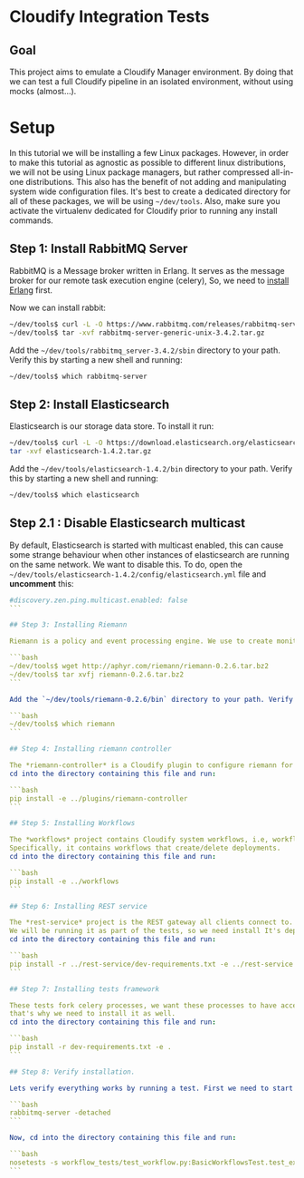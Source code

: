 Cloudify Integration Tests
==========================

## Goal

This project aims to emulate a Cloudify Manager environment.
By doing that we can test a full Cloudify pipeline in an isolated environment, without using mocks (almost...).

# Setup

In this tutorial we will be installing a few Linux packages.
However, in order to make this tutorial as agnostic as possible to different linux distributions,
we will not be using Linux package managers, but rather compressed all-in-one distributions.
This also has the benefit of not adding and manipulating system wide configuration files.
It's best to create a dedicated directory for all of these packages, we will be using `~/dev/tools`.
Also, make sure you activate the virtualenv dedicated for Cloudify prior to running any install commands.

## Step 1: Install RabbitMQ Server

RabbitMQ is a Message broker written in Erlang. It serves as the message broker for our remote task execution engine (celery),
So, we need to [install Erlang](https://www.erlang-solutions.com/downloads/download-erlang-otp) first.

Now we can install rabbit: <br>

```bash
~/dev/tools$ curl -L -O https://www.rabbitmq.com/releases/rabbitmq-server/v3.4.2/rabbitmq-server-generic-unix-3.4.2.tar.gz
~/dev/tools$ tar -xvf rabbitmq-server-generic-unix-3.4.2.tar.gz
```

Add the `~/dev/tools/rabbitmq_server-3.4.2/sbin` directory to your path. Verify this by starting a new shell and running: <br>

```bash
~/dev/tools$ which rabbitmq-server
```

## Step 2: Install Elasticsearch

Elasticsearch is our storage data store. To install it run:

```bash
~/dev/tools$ curl -L -O https://download.elasticsearch.org/elasticsearch/elasticsearch/elasticsearch-1.4.2.tar.gz
tar -xvf elasticsearch-1.4.2.tar.gz
```

Add the `~/dev/tools/elasticsearch-1.4.2/bin` directory to your path. Verify this by starting a new shell and running: <br>

```bash
~/dev/tools$ which elasticsearch
```

## Step 2.1 : Disable Elasticsearch multicast

By default, Elasticsearch is started with multicast enabled,
this can cause some strange behaviour when other instances of elasticsearch are running on the same network.
We want to disable this. To do, open the `~/dev/tools/elasticsearch-1.4.2/config/elasticsearch.yml` file and **uncomment** this:

````yaml
#discovery.zen.ping.multicast.enabled: false
```

## Step 3: Installing Riemann

Riemann is a policy and event processing engine. We use to create monitoring policies.

```bash
~/dev/tools$ wget http://aphyr.com/riemann/riemann-0.2.6.tar.bz2
~/dev/tools$ tar xvfj riemann-0.2.6.tar.bz2
```

Add the `~/dev/tools/riemann-0.2.6/bin` directory to your path. Verify this by starting a new shell and running: <br>

```bash
~/dev/tools$ which riemann
```

## Step 4: Installing riemann controller

The *riemann-controller* is a Cloudify plugin to configure riemann for our usage.
cd into the directory containing this file and run:

```bash
pip install -e ../plugins/riemann-controller
```

## Step 5: Installing Workflows

The *workflows* project contains Cloudify system workflows, i.e, workflows that we use for managerial configuration.
Specifically, it contains workflows that create/delete deployments.
cd into the directory containing this file and run:

```bash
pip install -e ../workflows
```

## Step 6: Installing REST service

The *rest-service* project is the REST gateway all clients connect to.
We will be running it as part of the tests, so we need install It's dependencies.
cd into the directory containing this file and run:

```bash
pip install -r ../rest-service/dev-requirements.txt -e ../rest-service
```

## Step 7: Installing tests framework

These tests fork celery processes, we want these processes to have access to code written in the project (utility methods and such),
that's why we need to install it as well.
cd into the directory containing this file and run:

```bash
pip install -r dev-requirements.txt -e .
```

## Step 8: Verify installation.

Lets verify everything works by running a test. First we need to start our RabbitMQ Server:

```bash
rabbitmq-server -detached
```

Now, cd into the directory containing this file and run:

```bash
nosetests -s workflow_tests/test_workflow.py:BasicWorkflowsTest.test_execute_operation
```
